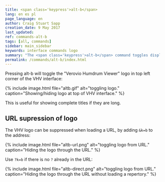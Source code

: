 ```yaml
---
title: <span class='keypress'>alt-b</span>
lang: en es pl
page_language: en
author: Craig Stuart Sapp
creation_date: 9 May 2017
last_updated:
ref: commands-alt-b
tags: [all, commands]
sidebar: main_sidebar
keywords: interface commands logo 
summary: "The <span class='keypress'>alt-b</span> command toggles display of the Verovio Humdrum Viewer logo in the VHV header."
permalink: /commands/alt-b/index.html
---
```


Pressing <span class="keypress">alt-b</span> will toggle the
"Verovio Humdrum Viewer" logo in top left corner of the VHV interface:

{% include image.html
	file="altb.gif"
	alt="toggling logo."
	caption="Showing/hiding logo at top of VHV interface."
%}

This is useful for showing complete titles if they are long.


## URL supression of logo ##

The VHV logo can be suppressed when loading a URL, by adding `&k=b` 
to the address:

{% include image.html
	file="altb-url.png"
	alt="toggling logo from URL."
	caption="Hiding the logo through the URL."
%}


Use `?k=b` if there is no `?` already in the URL:


{% include image.html
	file="altb-direct.png"
	alt="toggling logo from URL."
	caption="Hiding the logo through the URL without loading a repertory."
%}





